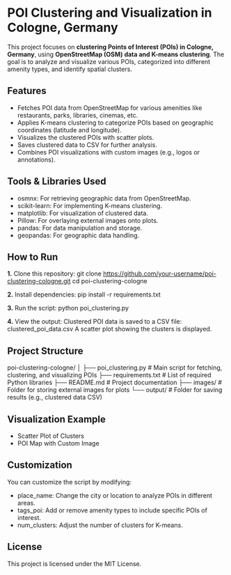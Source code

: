# POI Clustering and Visualization in Cologne, Germany

This project focuses on **clustering Points of Interest (POIs) in Cologne, Germany**, using **OpenStreetMap (OSM) data and K-means clustering**. The goal is to analyze and visualize various POIs, categorized into different amenity types, and identify spatial clusters.

## Features
- Fetches POI data from OpenStreetMap for various amenities like restaurants, parks, libraries, cinemas, etc.
- Applies K-means clustering to categorize POIs based on geographic coordinates (latitude and longitude).
- Visualizes the clustered POIs with scatter plots.
- Saves clustered data to CSV for further analysis.
- Combines POI visualizations with custom images (e.g., logos or annotations).

## Tools & Libraries Used
- osmnx: For retrieving geographic data from OpenStreetMap.
- scikit-learn: For implementing K-means clustering.
- matplotlib: For visualization of clustered data.
- Pillow: For overlaying external images onto plots.
- pandas: For data manipulation and storage.
- geopandas: For geographic data handling.
  
## How to Run
**1.** Clone this repository:
git clone https://github.com/your-username/poi-clustering-cologne.git
cd poi-clustering-cologne

**2.** Install dependencies:
pip install -r requirements.txt

**3.** Run the script:
python poi_clustering.py

**4.** View the output:
Clustered POI data is saved to a CSV file: clustered_poi_data.csv
A scatter plot showing the clusters is displayed.

## Project Structure

poi-clustering-cologne/
│
├── poi_clustering.py      # Main script for fetching, clustering, and visualizing POIs
├── requirements.txt       # List of required Python libraries
├── README.md              # Project documentation
├── images/                # Folder for storing external images for plots
└── output/                # Folder for saving results (e.g., clustered data CSV)

## Visualization Example
- Scatter Plot of Clusters
- POI Map with Custom Image

## Customization

You can customize the script by modifying:
- place_name: Change the city or location to analyze POIs in different areas.
- tags_poi: Add or remove amenity types to include specific POIs of interest.
- num_clusters: Adjust the number of clusters for K-means.


## License

This project is licensed under the MIT License.
